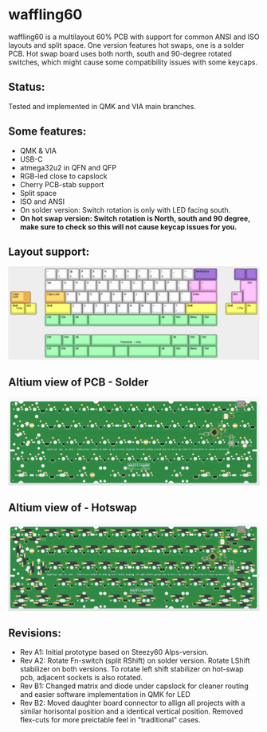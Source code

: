# waffling60

waffling60 is a multilayout 60% PCB with support for common ANSI and ISO layouts and split space. One version features hot swaps, one is a solder PCB. Hot swap board uses both north, south and 90-degree rotated switches, which might cause some compatibility issues with some keycaps.

## Status:
Tested and implemented in QMK and VIA main branches.

## Some features:
- QMK & VIA
- USB-C
- atmega32u2 in QFN and QFP
- RGB-led close to capslock
- Cherry PCB-stab support
- Split space
- ISO and ANSI
- On solder version: Switch rotation is only with LED facing south.
- **On hot swap version: Switch rotation is North, south and 90 degree, make sure to check so this will not cause keycap issues for you.**

## Layout support: 
![alt text](./readme-images/layout_support.jpg "Layout support")

## Altium view of PCB - Solder
![alt text](./readme-images/waffling60-MX_Rev_B2.jpg "PCB View - Rev A")

## Altium view of - Hotswap
![alt text](./readme-images/waffling60-MXHS_Rev_B2.jpg "PCB View - Rev A")


## Revisions:
- Rev A1: Initial prototype based on Steezy60 Alps-version.
- Rev A2: Rotate Fn-switch (split RShift) on solder version. Rotate LShift stabilizer on both versions. To rotate left shift stabilizer on hot-swap pcb, adjacent sockets is also rotated.
- Rev B1: Changed matrix and diode under capslock for cleaner routing and easier software implementation in QMK for LED
- Rev B2: Moved daughter board connector to allign all projects with a similar horisontal position and a identical vertical position. Removed flex-cuts for more preictable feel in "traditional" cases.
